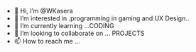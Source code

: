 - 👋 Hi, I’m @WKasera
- 👀 I’m interested in .programming in gaming and UX Design..
- 🌱 I’m currently learning ...CODING
- 💞️ I’m looking to collaborate on ... PROJECTS
- 📫 How to reach me ...

<!---
WKasera/WKasera is a ✨ special ✨ repository because its `README.md` (this file) appears on your GitHub profile.
You can click the Preview link to take a look at your changes.
--->
